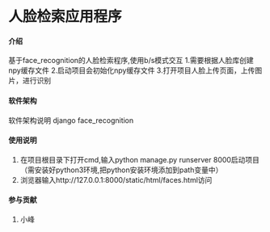 # 人脸检索应用程序

#### 介绍
基于face_recognition的人脸检索程序,使用b/s模式交互
1.需要根据人脸库创建npy缓存文件
2.启动项目会初始化npy缓存文件
3.打开项目人脸上传页面，上传图片，进行识别




#### 软件架构
软件架构说明
django
face_recognition


#### 使用说明
1.  在项目根目录下打开cmd,输入python manage.py runserver 8000启动项目（需安装好python3环境,把python安装环境添加到path变量中）
2.  浏览器输入http://127.0.0.1:8000/static/html/faces.html访问


#### 参与贡献

1.  小峰

